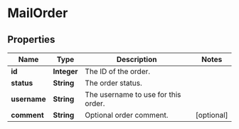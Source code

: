 # MailOrder

## Properties
Name | Type | Description | Notes
------------ | ------------- | ------------- | -------------
**id** | **Integer** | The ID of the order. | 
**status** | **String** | The order status. | 
**username** | **String** | The username to use for this order. | 
**comment** | **String** | Optional order comment. |  [optional]
